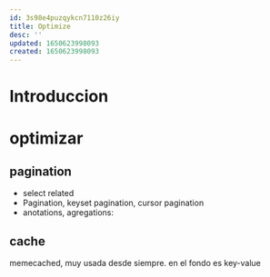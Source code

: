 ```yaml
---
id: 3s98e4puzqykcn7110z26iy
title: Optimize
desc: ''
updated: 1650623998093
created: 1650623998093
---
```


# Introduccion

# optimizar
## pagination
- select related 
- Pagination, keyset pagination, cursor pagination
- anotations, agregations: 

## cache
memecached, muy usada desde siempre. en el fondo es key-value
